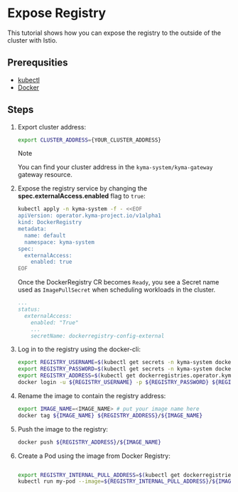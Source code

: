 # Expose Registry

This tutorial shows how you can expose the registry to the outside of the cluster with Istio.

## Prerequsities

* [kubectl](https://kubernetes.io/docs/tasks/tools/)
* [Docker](https://www.docker.com/)

## Steps

1. Export cluster address:

    ```bash
    export CLUSTER_ADDRESS={YOUR_CLUSTER_ADDRESS}
    ```

    > [!NOTE]
    > You can find your cluster address in the `kyma-system/kyma-gateway` gateway resource.

2. Expose the registry service by changing the **spec.externalAccess.enabled** flag to `true`:

    ```bash
    kubectl apply -n kyma-system -f - <<EOF
    apiVersion: operator.kyma-project.io/v1alpha1
    kind: DockerRegistry
    metadata:
      name: default
      namespace: kyma-system
    spec:
      externalAccess:
        enabled: true
    EOF
    ```

   Once the DockerRegistry CR becomes `Ready`, you see a Secret name used as `ImagePullSecret` when scheduling workloads in the cluster.

    ```yaml
    ...
    status:
      externalAccess:
        enabled: "True"
        ...
        secretName: dockerregistry-config-external
    ```

3. Log in to the registry using the docker-cli:

    ```bash
    export REGISTRY_USERNAME=$(kubectl get secrets -n kyma-system dockerregistry-config-external -o jsonpath={.data.username} | base64 -d)
    export REGISTRY_PASSWORD=$(kubectl get secrets -n kyma-system dockerregistry-config-external -o jsonpath={.data.password} | base64 -d)
    export REGISTRY_ADDRESS=$(kubectl get dockerregistries.operator.kyma-project.io -n kyma-system default -ojsonpath={.status.externalAccess.pushAddress})
    docker login -u ${REGISTRY_USERNAME} -p ${REGISTRY_PASSWORD} ${REGISTRY_ADDRESS}
    ```

4. Rename the image to contain the registry address:

    ```bash
    export IMAGE_NAME=<IMAGE_NAME> # put your image name here
    docker tag ${IMAGE_NAME} ${REGISTRY_ADDRESS}/${IMAGE_NAME}
    ```

5. Push the image to the registry:

    ```bash
    docker push ${REGISTRY_ADDRESS}/${IMAGE_NAME}
    ```

6. Create a Pod using the image from Docker Registry:

    ```bash

    export REGISTRY_INTERNAL_PULL_ADDRESS=$(kubectl get dockerregistries.operator.kyma-project.io -n kyma-system default -ojsonpath={.status.internalAccess.pullAddress})
    kubectl run my-pod --image=${REGISTRY_INTERNAL_PULL_ADDRESS}/${IMAGE_NAME} --overrides='{ "spec": { "imagePullSecrets": [ { "name": "dockerregistry-config" } ] } }'
    ```
